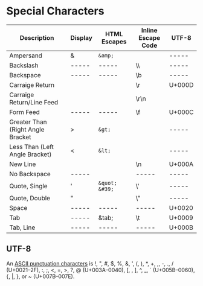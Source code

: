 # Special Characters

| Description | Display | HTML Escapes | Inline <br> Escape Code | UTF-8 |
| ----- | ----- | ----- | ----- | ----- | 
| Ampersand | & | ```&amp;``` | |  ----- | 
| Backslash | ----- | ----- | \\\\ | ----- | 
| Backspace | ----- | ----- | \\b | ----- | 
| Carraige Return | | | \r | U+000D | 
| Carraige Return/Line Feed | | | \r\n | | 
| Form Feed | ----- | ----- | \\f | U+000C | 
| Greater Than (Right Angle Bracket| > | ```&gt;``` | |  ----- | 
| Less Than (Left Angle Bracket) | < | ```&lt;``` | |  ----- | 
| New Line |  |  | \n | U+000A | 
| No Backspace | ----- | &nbsp; | ----- | ----- | 
| Quote, Single | ' | ```&quot;``` ```&#39;```| \\' |  ----- | 
| Quote, Double | " | | \\" |  ----- | 
| Space | ----- | ----- | ----- | U+0020 | 
| Tab | ----- | &tab; | \\t | U+0009 | 
| Tab, Line | ----- | ----- | ----- | U+000B | 

## UTF-8
An [ASCII punctuation characters](https://github.github.com/gfm/#ascii-punctuation-character) is !, ", #, $, %, &, ', (, ), *, +, ,, -, ., / (U+0021–2F), :, ;, <, =, >, ?, @ (U+003A–0040), [, \, ], ^, _, ` (U+005B–0060), {, |, }, or ~ (U+007B–007E).

